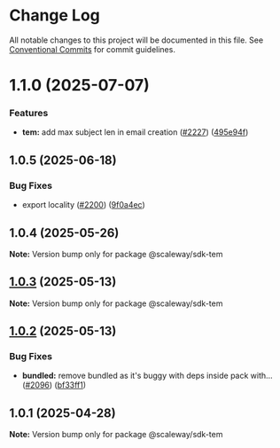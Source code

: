 # Change Log

All notable changes to this project will be documented in this file.
See [Conventional Commits](https://conventionalcommits.org) for commit guidelines.

# 1.1.0 (2025-07-07)

### Features

- **tem:** add max subject len in email creation ([#2227](https://github.com/scaleway/scaleway-sdk-js/issues/2227)) ([495e94f](https://github.com/scaleway/scaleway-sdk-js/commit/495e94f6041ca0e7acf197e16eb4e8ede0dc733b))

## 1.0.5 (2025-06-18)

### Bug Fixes

- export locality ([#2200](https://github.com/scaleway/scaleway-sdk-js/issues/2200)) ([9f0a4ec](https://github.com/scaleway/scaleway-sdk-js/commit/9f0a4ec19e377cd90c5829604467c09a2088a38c))

## 1.0.4 (2025-05-26)

**Note:** Version bump only for package @scaleway/sdk-tem

## [1.0.3](https://github.com/scaleway/scaleway-sdk-js/compare/@scaleway/sdk-tem@1.0.2...@scaleway/sdk-tem@1.0.3) (2025-05-13)

**Note:** Version bump only for package @scaleway/sdk-tem

## [1.0.2](https://github.com/scaleway/scaleway-sdk-js/compare/@scaleway/sdk-tem@1.0.1...@scaleway/sdk-tem@1.0.2) (2025-05-13)

### Bug Fixes

- **bundled:** remove bundled as it's buggy with deps inside pack with… ([#2096](https://github.com/scaleway/scaleway-sdk-js/issues/2096)) ([bf33ff1](https://github.com/scaleway/scaleway-sdk-js/commit/bf33ff1f9cdd951add94817dac27239c86ef5437))

## 1.0.1 (2025-04-28)

**Note:** Version bump only for package @scaleway/sdk-tem
